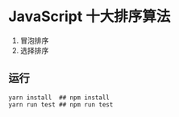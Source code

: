 # JavaScript 十大排序算法

1. 冒泡排序
2. 选择排序

## 运行
```shell
yarn install  ## npm install
yarn run test ## npm run test
```
